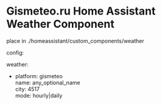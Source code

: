 # Gismeteo.ru Home Assistant Weather Component

place in ./homeassistant/custom_components/weather  

config:  

weather:  
  - platform: gismeteo  
    name: any_optional_name  
    city: 4517  
    mode: hourly|daily  

